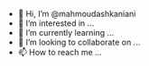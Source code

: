 - 👋 Hi, I’m @mahmoudashkaniani
- 👀 I’m interested in ...
- 🌱 I’m currently learning ...
- 💞️ I’m looking to collaborate on ...
- 📫 How to reach me ...

<!---
mahmoudashkaniani/mahmoudashkaniani is a ✨ special ✨ repository because its `README.md` (this file) appears on your GitHub profile.
You can click the Preview link to take a look at your changes.
--->
